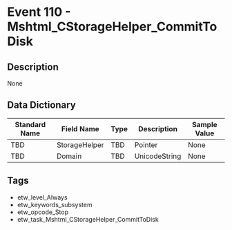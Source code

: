 # Event 110 - Mshtml_CStorageHelper_CommitToDisk

## Description
None

## Data Dictionary
|Standard Name|Field Name|Type|Description|Sample Value|
|---|---|---|---|---|
|TBD|StorageHelper|TBD|Pointer|None|None|
|TBD|Domain|TBD|UnicodeString|None|None|

## Tags
* etw_level_Always
* etw_keywords_subsystem
* etw_opcode_Stop
* etw_task_Mshtml_CStorageHelper_CommitToDisk